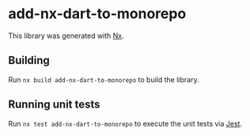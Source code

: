 # add-nx-dart-to-monorepo

This library was generated with [Nx](https://nx.dev).

## Building

Run `nx build add-nx-dart-to-monorepo` to build the library.

## Running unit tests

Run `nx test add-nx-dart-to-monorepo` to execute the unit tests via [Jest](https://jestjs.io).

